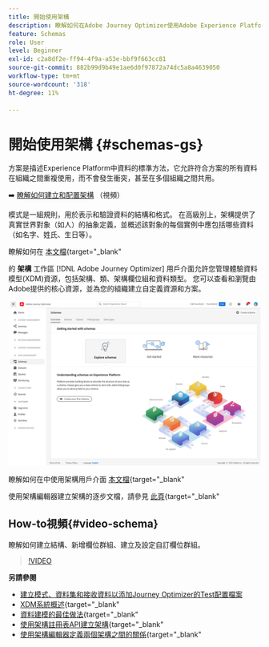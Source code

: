 ```yaml
---
title: 開始使用架構
description: 瞭解如何在Adobe Journey Optimizer使用Adobe Experience Platform架構
feature: Schemas
role: User
level: Beginner
exl-id: c2a8df2e-ff94-4f9a-a53e-bbf9f663cc81
source-git-commit: 882b99d9b49e1ae6d0f97872a74dc5a8a4639050
workflow-type: tm+mt
source-wordcount: '318'
ht-degree: 11%

---
```


# 開始使用架構 {#schemas-gs}

方案是描述Experience Platform中資料的標準方法，它允許符合方案的所有資料在組織之間重複使用，而不會發生衝突，甚至在多個組織之間共用。

➡️ [瞭解如何建立和配置架構](#video-schema) （視頻）

模式是一組規則，用於表示和驗證資料的結構和格式。 在高級別上，架構提供了真實世界對象（如人）的抽象定義，並概述該對象的每個實例中應包括哪些資料（如名字、姓氏、生日等）。

瞭解如何在 [本文檔](https://experienceleague.adobe.com/docs/experience-platform/xdm/schema/composition.html){target=&quot;_blank&quot;

的 **架構** 工作區 [!DNL Adobe Journey Optimizer] 用戶介面允許您管理體驗資料模型(XDM)資源，包括架構、類、架構欄位組和資料類型。 您可以查看和瀏覽由Adobe提供的核心資源，並為您的組織建立自定義資源和方案。

![](assets/schemas-home.png)

瞭解如何在中使用架構用戶介面 [本文檔](https://experienceleague.adobe.com/docs/experience-platform/xdm/ui/overview.html){target=&quot;_blank&quot;

使用架構編輯器建立架構的逐步文檔，請參見 [此頁](https://experienceleague.adobe.com/docs/experience-platform/xdm/tutorials/create-schema-ui.html?lang=zh-Hant){target=&quot;_blank&quot;


## How-to視頻{#video-schema}

瞭解如何建立結構、新增欄位群組、建立及設定自訂欄位群組。

>[!VIDEO](https://video.tv.adobe.com/v/334461?quality=12)

**另請參閱**

* [建立模式、資料集和接收資料以添加Journey Optimizer的Test配置檔案](../building-journeys/creating-test-profiles.md)
* [XDM系統概述](https://experienceleague.adobe.com/docs/experience-platform/xdm/home.html?lang=zh-Hant){target=&quot;_blank&quot;
* [資料建模的最佳做法](https://experienceleague.adobe.com/docs/experience-platform/xdm/schema/best-practices.html){target=&quot;_blank&quot;
* [使用架構註冊表API建立架構](https://experienceleague.adobe.com/docs/experience-platform/xdm/tutorials/create-schema-api.html){target=&quot;_blank&quot;
* [使用架構編輯器定義兩個架構之間的關係](https://experienceleague.adobe.com/docs/experience-platform/xdm/tutorials/relationship-ui.html){target=&quot;_blank&quot;
